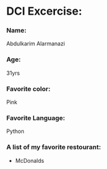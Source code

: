 # DCI Excercise:

### Name: 

Abdulkarim Alarmanazi

### Age:
31yrs
### Favorite color: 

Pink
### Favorite Language: 

Python
### A list of my favorite restourant:
* McDonalds
